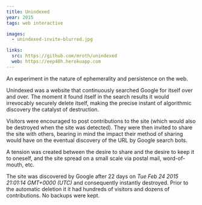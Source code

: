 ```yaml
---
title: Unindexed
year: 2015
tags: web interactive

images:
  - unindexed-invite-blurred.jpg

links:
  src: https://github.com/mroth/unindexed
  web: https://eep40h.herokuapp.com
---
```


An experiment in the nature of ephemerality and persistence on the web.

Unindexed was a website that continuously searched Google for itself over and over. The moment it found itself in the search results it would irrevocably securely delete itself, making the precise instant of algorithmic discovery the catalyst of destruction.

Visitors were encouraged to post contributions to the site (which would also be destroyed when the site was detected). They were then invited to share the site with others, bearing in mind the impact their method of sharing would have on the eventual discovery of the URL by Google search bots.

A tension was created between the desire to share and the desire to keep it to oneself, and the site spread on a small scale via postal mail, word-of-mouth, etc.

The site was discovered by Google after 22 days on _Tue Feb 24 2015 21:01:14 GMT+0000 (UTC)_ and consequently instantly destroyed.  Prior to the automatic deletion it it had hundreds of visitors and dozens of contributions. No backups
were kept.
